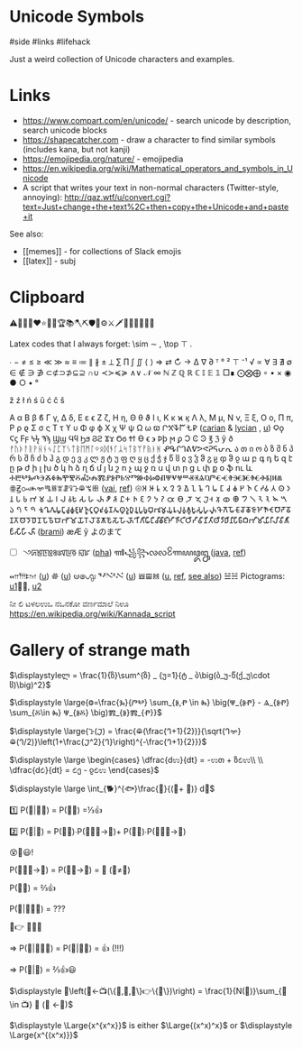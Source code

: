 # Unicode Symbols

#side #links #lifehack


Just a weird collection of Unicode characters and examples.

# Links

* https://www.compart.com/en/unicode/ - search unicode by description, search unicode blocks
* https://shapecatcher.com - draw a character to find similar symbols (includes kana, but not kanji)
* https://emojipedia.org/nature/ - emojipedia
* https://en.wikipedia.org/wiki/Mathematical_operators_and_symbols_in_Unicode
* A script that writes your text in non-normal characters (Twitter-style, annoying): http://qaz.wtf/u/convert.cgi?text=Just+change+the+text%2C+then+copy+the+Unicode+and+paste+it

See also:
* [[memes]] - for collections of Slack emojis
* [[latex]] - subj

# Clipboard

⚠️💎💡🔥❤️⭐🧠📯🏆📚🪓⛏️🛡️🧲⚙️⚔️🗡️🥇🎲🌱🍒🤯💥

Latex codes that I always forget: \sim $\sim$ , \top $\top$ .

∙ −
≠ ≤	≥ ≪	≫ ≈ ≡ ≔ ∥ ∦ ± ⟂
∑ ∏ ∫ ∬
⟨ ⟩
⇒ ⇄ ↻ → 
∆ ∇ ∂
ᵀ ° ² ⊤
⁻¹ √ ∝
∀ ∃ ∄ ∅ ∈ ∉ ∋ ∌
⊂⊄⊃⊅⊆⊇ ∩∪
≺≻≼≽
∧∨
𝒩 ∞ ℕ ℤ ℚ ℝ ℂ 𝕀 𝔼 𝟙
□∎
⨀⨂⨁ ∘ • × ◉ ● ○ • °

ž ź ł ń ś ŭ ć č š

Α α Β β ϐ Γ γ, Δ δ, Ε ε ϵ Ζ ζ, Η η, Θ θ ϑ Ι ι, Κ κ ϰ ϗ Λ λ, Μ μ, Ν ν, Ξ ξ, Ο ο, Π π, Ρ ρ ϱ Σ σ ς Τ τ ϒ υ Φ φ ϕ Χ χ Ψ ψ Ω ω ϖ 
𐊬𐋄𐊙𐊃𐋆𐊯 ([carian](https://en.wikipedia.org/wiki/Carian_language) & [lycian](https://en.wikipedia.org/wiki/Lycian_alphabet) , [u](https://unicodes.smpc.io/%F0%90%8A%AF))
Ϙϙ Ϛϛ Ϝϝ Ϟϟ Ϡϡ Ϣϣ Ϥϥ Ϧϧ Ϩϩ Ϫϫ Ϭϭ Ϯϯ ϴ ϵ ϶ Ϸϸ ϻ ϼ Ͻ Ͼ Ͽ
℥ ℨ ў ð
ᚠᚢᚦᚨᚱᚹᚺᚾᛃᛇᛈᛉᛊᛏᛒᛖᛗᛚᛜᛟᛞᚬᚴᛦᛋᛏᛒᛘᚡᚥᚭᚻ
ᕵᕴᒋᒉᕕᕓᕗᕙᕈᕋᕂᕆ
ა თ ი ო ბ ზ მ ნ პ რ ს შ ჩ ძ ხ ჰ გ დ ე ვ კ ლ ჟ ტ უ ფ ღ ყ ც ქ ჭ ჯ წ ჱ ჲ ჳ ჴ ჵ ჷ ჸ ჶ ჵ ჹ
ա բ գ դ ե զ է ը թ ժ ի լ խ ծ կ հ ձ ղ ճ մ յ ն շ ո չ պ ջ ռ ս վ տ ր ց ւ փ ք օ ֆ ու և
 ⰀⰁⰂⰃⰄⰅⰆⰇⰈⰉⰊⰋⰌⰍⰎⰏⰐⰑⰒⰓⰔⰕⰖⰗⰘⰙⰚⰛⰜⰝⰞⰟⰠⰡⰢⰣⰤⰥⰦⰧⰨⰩⰪⰫⰬⰭⰮ
 ꙮꙂꗢꖲꗁꗀꗤꘅꗙꖤꕱꖘꖚꕥ ([vai](https://unicodes.smpc.io/%EA%96%9A), [ref](https://en.wikipedia.org/wiki/Vai_syllabary))
 𑁍𑀅	𑀆	𑀊	𑀌	𑀍	𑀎	𑀐	𑀑	𑀒	𑀔	𑀖	𑀗	𑀘	𑀙	𑀛	𑀜	𑀝	𑀟𑀠 𑀢	𑀣	𑀤	𑀦	𑀧	𑀨	𑀪	𑀫	𑀬	𑀭	𑀮	𑀯𑀱	𑀲	𑀳	𑀴	𑀵	𑀶	𑀷𑁕	𑁖	𑁗	𑁘	𑁙	𑁚	𑁛	𑁜	𑁝	𑁞	𑁟𑁠	𑁡	𑁢	𑁣	𑁤	𑁧	𑁨	𑁩	𑁪	𑁫	𑁬	𑁭	𑁮	𑁯
𑀓𑀽𑀔𑀽𑀕𑀽𑀖𑀽𑀗𑀽𑀘𑀽𑀙𑀽𑀚𑀽𑀛𑀽𑀜𑀽𑀝𑀽𑀞𑀽𑀟𑀽𑀠𑀽𑀡𑀢𑀽𑀣𑀽𑀤𑀽𑀥𑀽𑀦𑀽𑀧𑀽𑀨𑀽𑀩𑀽𑀪𑀽𑀫𑀽𑀬𑀽𑀭𑀽𑀮𑀽𑀯𑀽𑀰𑀽𑀱𑀽𑀲𑀽𑀳𑀽𑀴𑀽𑀔𑁄𑀕𑁄𑀖𑁄𑀗𑁄𑀘𑁄𑀙𑁄𑀚𑁄𑀛𑁄𑀜𑁄𑀝𑁄𑀞𑁄𑀟𑁄𑀠𑁄𑀡𑀢𑁄𑀣𑁄𑀤𑁄𑀥𑁄𑀦𑁄𑀧𑁄𑀨𑁄𑀩𑁄𑀪𑁄𑀫𑁄𑀬𑁄𑀭𑁄𑀮𑁄𑀯𑁄𑀰𑁄𑀱𑁄𑀲𑁄𑀳𑁄𑀴𑁄𑀔𑀻𑀕𑀻𑀖𑀻𑀗𑀻𑀘𑀻𑀙𑀻𑀚𑀻𑀛𑀻𑀜𑀻𑀝𑀻𑀞𑀻𑀟𑀻𑀠𑀻𑀡𑀻𑀢𑀻𑀣𑀻𑀤𑀻𑀥𑀻𑀦𑀻𑀧𑀻𑀨𑀻𑀩𑀻𑀪𑀻𑀫𑀻𑀬𑀻𑀭𑀻𑀮𑀻𑀯𑀻𑀰𑀻𑀱𑀻𑀲𑀻𑀳𑀻𑀴𑀻 ([brami](https://en.wikipedia.org/wiki/Brahmi_script))
 æÆ
 ў
 よのまて
- [ ]  ꣼ꡮꡁꡇꡬ꡵ꡤꡖꡟ	ꡍꡜ ([pha](https://unicodes.smpc.io/%EA%A1%9C))
 ꦬ꧁꧂ꧪꧺ꧴ꦟꦪꦎꦋ ([java](https://unicodes.smpc.io/%EA%A7%93), [ref](https://en.wikipedia.org/wiki/Javanese_script))
 
 𐎧𐎠𐎫 ([u](https://unicodes.smpc.io/%F0%90%8E%AB))
𐩕 ([u](https://unicodes.smpc.io/%F0%90%A9%95))
𐰦𑇢𑇧
𝇑𝇖𝇙𝇐𝇜 ([u](https://unicodes.smpc.io/%F0%9D%87%9C))
𝌿𝌘𝌦 ([u](https://unicodes.smpc.io/%F0%9D%8C%A6), [ref](https://en.wikipedia.org/wiki/Taixuanjing), [see also](https://en.wikipedia.org/wiki/Bagua)) ☱☵
Pictograms: [u1](https://unicodes.smpc.io/%F0%9F%8C%80)🌱🍒, [u2](https://unicodes.smpc.io/%F0%9F%A4%90)
 
 ನೀ ಲಿ ಟಳಲಉಒ ನಒನಕೋ
 ವರ್ಣಮಾಲೆ 
 ನಿಊ
 https://en.wikipedia.org/wiki/Kannada_script

# Gallery of strange math

$\displaystyleლ = \frac{1}{ზ}\sum^{ზ} _ {უ=1}{ტ _ ბ\big(ბ_უ-წ(ქ_უ\cdot ჱ)\big)^2}$


$\displaystyle \large{Ⱉ=\frac{Ⰳ}{ⰣⰂ} \sum_{Ⱁ,Ⱂ \in Ⰸ} \big(Ⱋ_{ⰑⰒ} - Ⱑ_{ⰑⰒ} \sum_{Ⰻ\in Ⰸ} Ⱋ_{ⰑⰋ} \big)Ⰿ_{Ⱁ}Ⰿ_{Ⱂ}}$


$\displaystyle \large{ꕱ(𑁟) = \frac{ꖘ(\frac{𑀔+1}{2})}{\sqrt{𑀔ꗁ}ꖘ(𑀔/2)}\left(1+\frac{𑁟^2}{𑀔}\right)^{-\frac{𑀔+1}{2}}}$


 $\displaystyle \large \begin{cases} \dfrac{dಉ}{dt} = -ಉთ + ზಲಿಉ\\ \\ \dfrac{dಲಿ}{dt} = ಲಿე - ჹಲಿಉ \end{cases}$
 
 
 
 $\displaystyle \large \int_{🐕}^{🐟}\frac{🐌}{(👩+	👑)} d🐞$



1️⃣ P(🚗|🚫🔀) = P(🚪🚗) =⅓👍

2️⃣ P(🚗|🔀) = P(🚪🚗)∙P(🚪🚗🔀→🚗)+ P(🚪🐐)∙P(🚪🐐🔀→🚗)

😵🤔😃!

P(🚪🚗🔀→🚗) = P(🚪🐐→🚗) = 🤷      (🐐≠🚗)

P(🚪🐐) = ⅔👍

P(🚗|🚪🐐🔀) = ???

🧑👉  🚪🚪🐐 

⇒ P(🚗|🚪🐐🔀) = P(🚗|🚪🚗) = 👍 (!!!)

⇒ P(🚗|🔀) = ⅔👍😃


$\displaystyle 🤔\left(🚗←📺(\{🚗,🐐,🐐\}👉\{🚪\})\right) = \frac{1}{N(🚪)}\sum_{🚪\in 📺} 🤔 (🚗 ←🚪)$




$\displaystyle \Large{x^{x^x}}$ is either $\Large{(x^x)^x}$ or $\displaystyle \Large{x^{(x^x)}}$󠁧󠁿
